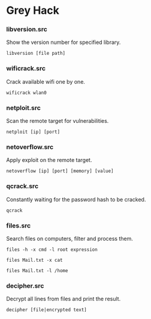 # Grey Hack

### libversion.src

Show the version number for specified library.

```
libversion [file path]
```

### wificrack.src

Crack available wifi one by one.

```
wificrack wlan0
```

### netploit.src

Scan the remote target for vulnerabilities.

```
netploit [ip] [port]
```

### netoverflow.src

Apply exploit on the remote target.

```
netoverflow [ip] [port] [memory] [value]
```

### qcrack.src

Constantly waiting for the password hash to be cracked.

```
qcrack
```

### files.src

Search files on computers, filter and process them.

```
files -h -x cmd -l root expression
```

```
files Mail.txt -x cat
```

```
files Mail.txt -l /home
```

### decipher.src

Decrypt all lines from files and print the result.

```
decipher [file|encrypted text]
```